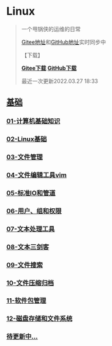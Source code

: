 # Linux

> 一个甩锅侠的运维的日常
> 
> [Gitee地址](https://gitee.com/zhang-qilin-0522)和[GitHub地址](https://github.com/zhang-qilin)实时同步中
>
> 【下载】
>  
>  [**Gitee下载**](https://gitee.com/zhang-qilin-0522/Linux/repository/archive/main.zip)         [**GitHub下载**](https://github.com/zhang-qilin/Linux/archive/refs/heads/main.zip)
>  
> 最近一次更新2022.03.27 18:33



## [基础](./basis)


### [01-计算机基础知识](./basis/01-计算机基础知识.md)

### [02-Linux基础](./basis/02-Linux基础.md)

### [03-文件管理](./basis/03-文件管理.md)

### [04-文件编辑工具vim](./basis/04-文件编辑工具vim.md)

### [05-标准IO和管道](./basis/05-标准IO和管道.md)

### [06-用户、组和权限](./basis/06-用户、组和权限.md)

### [07-文本处理工具](./basis/07-文本处理工具.md)

### [08-文本三剑客](./basis/08-文本三剑客.md)

### [09-文件搜索](./basis/09-文件搜索.md)

### [10-文件压缩归档](./basis/10-文件压缩归档.md)

### [11-软件包管理](./basis/11-软件包管理.md)

### [12-磁盘存储和文件系统](./basis/12-磁盘存储和文件系统.md)

### [待更新中...]()



